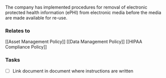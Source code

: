 The company has implemented procedures for removal of electronic protected health information (ePHI) from electronic media before the media are made available for re-use. 

### Relates to
[[Asset Management Policy]]
[[Data Management Policy]]
[[HIPAA Compliance Policy]]
### Tasks

- [ ] Link document in document where instructions are written
